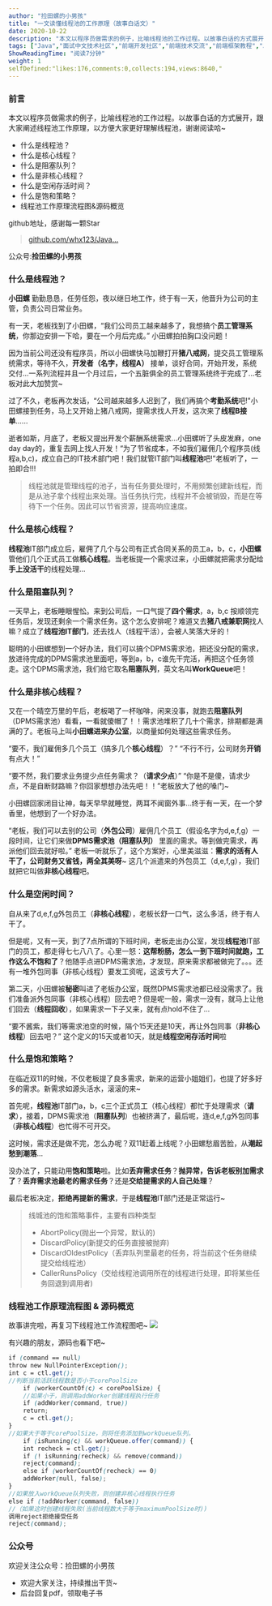 ```yaml
---
author: "捡田螺的小男孩"
title: "一文读懂线程池的工作原理（故事白话文）"
date: 2020-10-22
description: "本文以程序员做需求的例子，比喻线程池的工作过程。以故事白话的方式展开，跟大家阐述线程池工作原理，以方便大家更好理解线程池，谢谢阅读哈~ 小田螺 勤勤恳恳，任劳任怨，夜以继日地工作，终于有一天，他晋升为公司的主管，负责公司日常业务。 有一天，老板找到了小田螺，“我们公司员工越来越…"
tags: ["Java","面试中文技术社区","前端开发社区","前端技术交流","前端框架教程","JavaScript 学习资源","CSS 技巧与最佳实践","HTML5 最新动态","前端工程师职业发展","开源前端项目","前端技术趋势"]
ShowReadingTime: "阅读7分钟"
weight: 1
selfDefined:"likes:176,comments:0,collects:194,views:8640,"
---
```

### 前言

本文以程序员做需求的例子，比喻线程池的工作过程。以故事白话的方式展开，跟大家阐述线程池工作原理，以方便大家更好理解线程池，谢谢阅读哈~

*   什么是线程池？
*   什么是核心线程？
*   什么是阻塞队列？
*   什么是非核心线程？
*   什么是空闲存活时间？
*   什么是饱和策略？
*   线程池工作原理流程图&源码概览

github地址，感谢每一颗Star

> [github.com/whx123/Java…](https://link.juejin.cn?target=https%3A%2F%2Fgithub.com%2Fwhx123%2FJavaHome "https://github.com/whx123/JavaHome")

公众号:**捡田螺的小男孩**

### 什么是线程池？

**小田螺** 勤勤恳恳，任劳任怨，夜以继日地工作，终于有一天，他晋升为公司的主管，负责公司日常业务。

有一天，老板找到了小田螺，“我们公司员工越来越多了，我想搞个**员工管理系统**，你那边安排一下哈，要在一个月后完成。” 小田螺拍拍胸口没问题！

因为当前公司还没有程序员，所以小田螺快马加鞭打开**猪八戒网**，提交员工管理系统需求，等待不久，**开发者（名字，线程A）** 接单，谈好合同，开始开发，系统交付...一系列流程并且一个月过后，一个五脏俱全的员工管理系统终于完成了...老板对此大加赞赏~

过了不久，老板再次发话，“公司越来越多人迟到了，我们再搞个**考勤系统**吧!"小田螺接到任务，马上又开始上猪八戒网，提需求找人开发，这次来了**线程B接单**......

逝者如斯，月底了，老板又提出开发个薪酬系统需求...小田螺听了头皮发麻，one day day的，重复去网上找人开发！“为了节省成本，不如我们雇佣几个程序员(线程a,b,c)，成立自己的IT技术部门吧！我们就管IT部门叫**线程池**吧!”老板听了，一拍即合!!!

> 线程池就是管理线程的池子，当有任务要处理时，不用频繁创建新线程，而是从池子拿个线程出来处理。当任务执行完，线程并不会被销毁，而是在等待下一个任务。因此可以节省资源，提高响应速度。

### 什么是核心线程？

**线程池**IT部门成立后，雇佣了几个与公司有正式合同关系的员工a，b，c，**小田螺**管他们几个正式员工做**核心线程**。当老板提一个需求过来，小田螺就把需求分配给**手上没活干**的线程处理...

### 什么是阻塞队列？

一天早上，老板睡眼惺忪。来到公司后，一口气提了**四个需求**，a，b,c 按顺领完任务后，发现还剩余一个需求任务。这个怎么安排呢？难道又去**猪八戒兼职网**找人嘛？成立了**线程池IT部门**，还去找人（线程干活），会被人笑落大牙的！

聪明的小田螺想到一个好办法，我们可以搞个DPMS需求池，把还没分配的需求，放进待完成的DPMS需求池里面吧，等到a，b，c谁先干完活，再把这个任务领走。这个DPMS需求池，我们给它取名**阻塞队列**，英文名叫**WorkQueue**吧！

### 什么是非核心线程？

又在一个晴空万里的午后，老板喝了一杯咖啡，闲来没事，就跑去**阻塞队列**（DPMS需求池）看看，一看就傻帽了！！需求池堆积了几十个需求，排期都是满满的了。老板马上叫**小田螺进来办公室**，以商量如何处理这些需求任务。

“要不，我们雇佣多几个员工（搞多几个**核心线程**）？” “不行不行，公司财务**开销**有点大！”

“要不然，我们要求业务提少点任务需求？（**请求少点**）” “你是不是傻，请求少点，不是自断财路嘛？你回家想想办法先吧！！”老板放大了他的嗓门~

小田螺回家闭目让神，每天早早就睡觉，两耳不闻窗外事...终于有一天，在一个梦香里，他想到了一个好办法。

“老板，我们可以去别的公司（**外包公司**）雇佣几个员工（假设名字为d,e,f,g）一段时间，让它们来做**DPMS需求池（阻塞队列）** 里面的需求。等到做完需求，再派他们回去就好啦。” 老板一听就乐了，这个方案好，心里美滋滋：**需求的活有人干了，公司财务又省钱，两全其美呀**~ 这几个派遣来的外包员工（d,e,f,g），我们就把它叫做**非核心线程**吧。

### 什么是空闲时间？

自从来了d,e,f,g外包员工（**非核心线程**），老板长舒一口气，这么多活，终于有人干了。

但是呢，又有一天，到了7点所谓的下班时间，老板走出办公室，发现**线程池**IT部门的员工，都走得七七八八了。心里一怒：**这帮粉肠，怎么一到下班时间就跑，工作这么不饱和了**？他随手点进DPMS需求池，才发现，原来需求都被做完了。。。还有一堆外包同事（非核心线程）要发工资呢，这波亏大了~

第二天，小田螺被**秘密**叫进了老板办公室，既然DPMS需求池都已经没需求了。我们准备派外包同事（非核心线程）回去吧？但是呢一般，需求一没有，就马上让他们回去（**线程回收**），如果需求一下子又来，就有点hold不住了...

“要不酱紫，我们等需求池空的时候，隔个15天还是10天，再让外包同事（**非核心线程**）回去吧？” 这个定义的15天或者10天，就是**线程空闲存活时间**啦

### 什么是饱和策略？

在临近双11的时候，不仅老板提了良多需求，新来的运营小姐姐们，也提了好多好多的需求。新需求如源头活水，滚滚的来~

首先呢，**线程池**IT部门a，b，c三个正式员工（核心线程）都忙于处理需求（**请求**），接着，DPMS需求池（**阻塞队列**）也被挤满了，最后呢，连d,e,f,g外包同事（**非核心线程**）也忙得不可开交。

这时候，需求还是做不完，怎么办呢？双11赶着上线呢？小田螺愁眉苦脸，从**潮起愁到潮落**...

没办法了，只能动用**饱和策略**啦。比如**丢弃需求任务**？**抛异常，告诉老板别加需求了**？**丢弃需求池最老的需求任务**？还是**交给提需求的人自己处理**？

最后老板决定，**拒绝再提新的需求**，于是**线程池**IT部门还是正常运行~

> 线城池的饱和策略事件，主要有四种类型
> 
> *   AbortPolicy(抛出一个异常，默认的)
> *   DiscardPolicy(新提交的任务直接被抛弃)
> *   DiscardOldestPolicy（丢弃队列里最老的任务，将当前这个任务继续提交给线程池）
> *   CallerRunsPolicy（交给线程池调用所在的线程进行处理，即将某些任务回退到调用者)

### 线程池工作原理流程图 & 源码概览

故事讲完啦，再复习下线程池工作流程图吧~ ![](https://t11.baidu.com/it/u=1683902884,1968350863&fm=58)

有兴趣的朋友，源码也看下吧~

```scss
if (command == null)
throw new NullPointerException();
int c = ctl.get();
//判断当前活跃线程数是否小于corePoolSize
    if (workerCountOf(c) < corePoolSize) {
    //如果小于，则调用addWorker创建线程执行任务
    if (addWorker(command, true))
    return;
    c = ctl.get();
}
//如果大于等于corePoolSize，则将任务添加到workQueue队列。
    if (isRunning(c) && workQueue.offer(command)) {
    int recheck = ctl.get();
    if (! isRunning(recheck) && remove(command))
    reject(command);
    else if (workerCountOf(recheck) == 0)
    addWorker(null, false);
}
//如果放入workQueue队列失败，则创建非核心线程执行任务
else if (!addWorker(command, false))
//（如果这时创建线程失败(当前线程数大于等于maximumPoolSize时))
调用reject拒绝接受任务
reject(command);
```

### 公众号

欢迎关注公众号：捡田螺的小男孩

*   欢迎大家关注，持续推出干货~
*   后台回复pdf，领取电子书